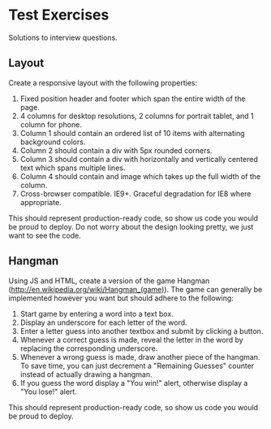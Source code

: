 Test Exercises
=======================================================

Solutions to interview questions.

## Layout

Create a responsive layout with the following properties:

1) Fixed position header and footer which span the entire width of the page.
2) 4 columns for desktop resolutions, 2 columns for portrait tablet, and 1 column for phone.
3) Column 1 should contain an ordered list of 10 items with alternating background colors.
4) Column 2 should contain a div with 5px rounded corners.
5) Column 3 should contain a div with horizontally and vertically centered text which spans multiple lines.
6) Column 4 should contain and image which takes up the full width of the column.
7) Cross-browser compatible.  IE9+.  Graceful degradation for IE8 where appropriate.

This should represent production-ready code, so show us code you would be proud to deploy.
Do not worry about the design looking pretty, we just want to see the code.

## Hangman

Using JS and HTML, create a version of the game Hangman (http://en.wikipedia.org/wiki/Hangman_(game)).
The game can generally be implemented however you want but should adhere to the following:

1) Start game by entering a word into a text box.
2) Display an underscore for each letter of the word.
3) Enter a letter guess into another textbox and submit by clicking a button.
4) Whenever a correct guess is made, reveal the letter in the word by replacing the corresponding underscore.
5) Whenever a wrong guess is made, draw another piece of the hangman.  To save time, you can just decrement a "Remaining Guesses" counter instead of actually drawing a hangman.
6) If you guess the word display a "You win!" alert, otherwise display a "You lose!" alert.

This should represent production-ready code, so show us code you would be proud to deploy.